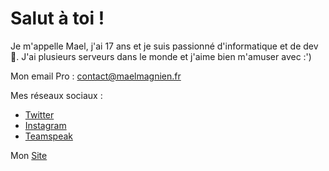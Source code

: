 # Salut à toi !

Je m'appelle Mael, j'ai 17 ans et je suis passionné d'informatique et de dev 🤖.
J'ai plusieurs serveurs dans le monde et j'aime bien m'amuser avec :')

Mon email Pro : [contact@maelmagnien.fr](mailto://contact@maelmagnien.fr)

Mes réseaux sociaux : 

- [Twitter](https://twitter.com/maelmagnien)
- [Instagram](https://instagram.com/mael.magnien)
- [Teamspeak](ts3server://ts.maelmagnien.fr)

Mon [Site](https://maelmagnien.fr)
